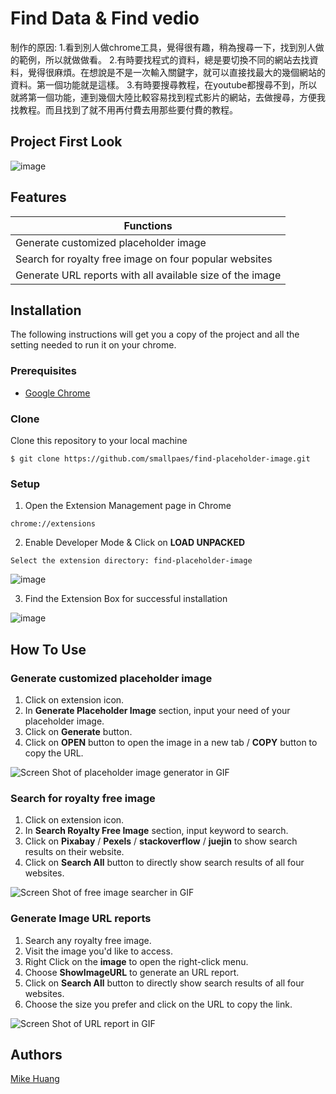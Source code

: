 # Find Data & Find vedio

制作的原因:
1.看到別人做chrome工具，覺得很有趣，稍為搜尋一下，找到別人做的範例，所以就做做看。
2.有時要找程式的資料，總是要切換不同的網站去找資料，覺得很麻煩。在想說是不是一次輸入關鍵字，就可以直接找最大的幾個網站的資料。第一個功能就是這樣。
3.有時要搜尋教程，在youtube都搜尋不到，所以就將第一個功能，連到幾個大陸比較容易找到程式影片的網站，去做搜尋，方便我找教程。而且找到了就不用再付費去用那些要付費的教程。


## Project First Look
![image](https://drive.google.com/uc?export=view&id=1_CtfGnEOlv-00k-QdLLWYN4CdUw2OqGb)


## Features
| Functions                                                    |
| ------------------------------------------------------------ |
| Generate customized placeholder image                        |
| Search for royalty free image on four popular websites       |
| Generate URL reports with all available size of the image    |

## Installation
The following instructions will get you a copy of the project and all the setting needed to run it on your chrome.


### Prerequisites

- [Google Chrome](https://www.google.com/chrome/)

### Clone

Clone this repository to your local machine

```
$ git clone https://github.com/smallpaes/find-placeholder-image.git
```

### Setup

1. Open the Extension Management page in Chrome

```
chrome://extensions
```

2. Enable Developer Mode & Click on **LOAD UNPACKED**

```
Select the extension directory: find-placeholder-image
```

 ![image](https://drive.google.com/uc?export=view&id=1peOwDvpeI94OF11P2fK9EPOtXyQb3S0Y)

3. Find the Extension Box for successful installation

![image](https://drive.google.com/uc?export=view&id=1lQP83ILin-mz9qAqwWgXpomIrpyg0HlI)

## How To Use
### Generate customized placeholder image
1. Click on extension icon.
2. In **Generate Placeholder Image** section, input your need of your placeholder image.
3. Click on **Generate** button.
4. Click on **OPEN** button to open the image in a new tab / **COPY** button to copy the URL.


![Screen Shot of placeholder image generator in GIF](gif/placeholderIma.gif)


### Search for royalty free image 
1. Click on extension icon.
2. In **Search Royalty Free Image** section, input keyword to search.
3. Click on **Pixabay** / **Pexels** / **stackoverflow** / **juejin** to show search results on their website.
4. Click on **Search All** button to directly show search results of all four websites.


![Screen Shot of free image searcher in GIF](gif/freeImage.gif)


### Generate Image URL reports
1. Search any royalty free image.
2. Visit the image you'd like to access.
3. Right Click on the **image** to open the right-click menu.
4. Choose **ShowImageURL** to generate an URL report.
5. Click on **Search All** button to directly show search results of all four websites.
6. Choose the size you prefer and click on the URL to copy the link.


![Screen Shot of URL report in GIF](gif/URLReport.gif)

## Authors
[Mike Huang](https://github.com/smallpaes)
